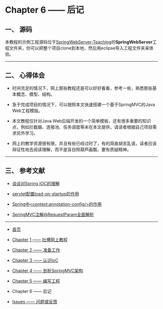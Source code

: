 # Chapter 6 —— 后记

## 一、 源码

本教程的示例工程源码位于[SpringWebServer-Teaching](https://github.com/universezy/SpringWebServer-Teaching)的**SpringWebServer**工程文件夹，你可以把整个项目clone到本地，然后用eclipse导入工程文件夹来体验。

---
## 二、 心得体会

- 时间充足的情况下，网上那些教程还是可以好好看看，参考一些，熟悉那些基本概念、模型、结构。

- 急于完成项目的情况下，可以按照本文快速搭建一个基于SpringMVC的Java Web工程模版。

- 本文教程仅针对Java Web后端开发的一个简单模板，还有很多重要的知识点，例如拦截器、连接池、任务调度等未在本文提供，请读者根据自己项目需求另外学习。

- 网上的教学资源很有限，并且有些已经过时了，有的简直胡言乱语，读者应该辩证性地去阅读理解，而不是盲目照葫芦画瓢，要有质疑精神。

---
## 三、 参考文献

- [谈谈对Spring IOC的理解](https://blog.csdn.net/qq_22654611/article/details/52606960)

- [servlet配置load-on-startup的作用](https://blog.csdn.net/xuke6677/article/details/44752207)

- [Spring中&lt;context:annotation-config/&gt;的作用](https://blog.csdn.net/chenlong220192/article/details/46723561)

- [SpringMVC注解@RequestParam全面解析](https://www.cnblogs.com/jpfss/p/7910026.html)

---

- [首页](https://universezy.github.io/universezy/dist/index.html#/blog/display/SpringTeaching1)

- [Chapter 1 —— 吐槽网上教程](https://universezy.github.io/universezy/dist/index.html#/blog/display/SpringTeaching2)

- [Chapter 2 —— 准备工作](https://universezy.github.io/universezy/dist/index.html#/blog/display/SpringTeaching3)

- [Chapter 3 —— 认识IoC](https://universezy.github.io/universezy/dist/index.html#/blog/display/SpringTeaching4)

- [Chapter 4 —— 剖析SpringMVC架构](https://universezy.github.io/universezy/dist/index.html#/blog/display/SpringTeaching5)

- [Chapter 5 —— 编写工程](https://universezy.github.io/universezy/dist/index.html#/blog/display/SpringTeaching6)

- Chapter 6 —— 后记

- [Issues —— 问题或反馈](https://github.com/universezy/SpringWebServer-Teaching/issues)